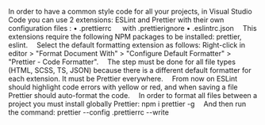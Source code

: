 In order to have a common style code for all your projects, in Visual Studio Code you can use 2 extensions: ESLint and Prettier with their own configuration files :
•	.prettierrc
  with .prettierignore
•	.eslintrc.json
 This extensions require the following NPM packages to be installed: prettier, eslint.
 Select the default formatting extension as follows: Right-click in editor > "Format Document With" > "Configure Default Formatter" > "Prettier - Code Formatter".
 The step must be done for all file types (HTML, SCSS, TS, JSON) because there is a different default formatter for each extension. It must be Prettier everywhere.
 From now on ESLint should highlight code errors with yellow or red, and when saving a file Prettier should auto-format the code.
 In order to format all files between a project you must install globally Prettier:
npm i prettier -g
 And then run the command:
prettier --config .prettierrc --write 
